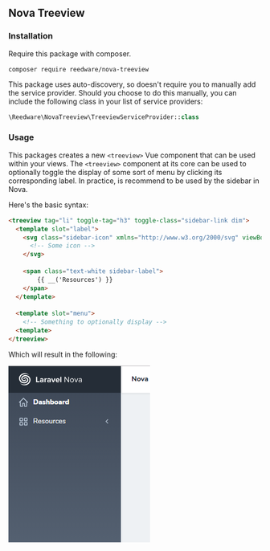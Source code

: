 ## Nova Treeview

### Installation

Require this package with composer.

```shell
composer require reedware/nova-treeview
```

This package uses auto-discovery, so doesn't require you to manually add the service provider. Should you choose to do this manually, you can include the following class in your list of service providers:

```php
\Reedware\NovaTreeview\TreeviewServiceProvider::class
```

### Usage

This packages creates a new `<treeview>` Vue component that can be used within your views. The `<treeview>` component at its core can be used to optionally toggle the display of some sort of menu by clicking its corresponding label. In practice, is recommend to be used by the sidebar in Nova.

Here's the basic syntax:

```html
<treeview tag="li" toggle-tag="h3" toggle-class="sidebar-link dim">
  <template slot="label">
    <svg class="sidebar-icon" xmlns="http://www.w3.org/2000/svg" viewBox="0 0 20 20">
      <!-- Some icon -->
    </svg>

    <span class="text-white sidebar-label">
        {{ __('Resources') }}
    </span>
  </template>

  <template slot="menu">
    <!-- Something to optionally display -->
  <template>
</treeview>
```

Which will result in the following:

![Example](/screenshots/example.png?raw=true "Example")
